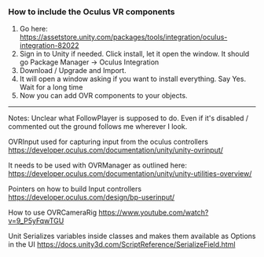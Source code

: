 ### How to include the Oculus VR components

1. Go here: https://assetstore.unity.com/packages/tools/integration/oculus-integration-82022
2. Sign in to Unity if needed. Click install, let it open the window. It should go Package Manager -> Oculus Integration
3. Download / Upgrade and Import.
4. It will open a window asking if you want to install everything. Say Yes. Wait for a long time
5. Now you can add OVR components to your objects.



----
Notes:
Unclear what FollowPlayer is supposed to do. Even if it's disabled / commented out the ground follows me wherever I look.

OVRInput used for capturing input from the oculus controllers
https://developer.oculus.com/documentation/unity/unity-ovrinput/

It needs to be used with OVRManager as outlined here:
https://developer.oculus.com/documentation/unity/unity-utilities-overview/

Pointers on how to build Input controllers
https://developer.oculus.com/design/bp-userinput/

How to use OVRCameraRig
https://www.youtube.com/watch?v=9_P5yFqwTGU

Unit Serializes variables inside classes and makes them available as Options in the UI
https://docs.unity3d.com/ScriptReference/SerializeField.html
